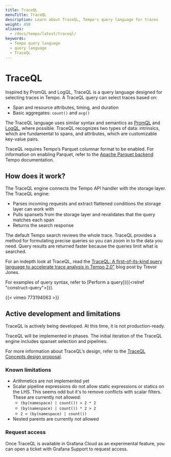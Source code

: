 ```yaml
---
title: TraceQL
menuTitle: TraceQL
description: Learn about TraceQL, Tempo's query language for traces
weight: 450
aliases:
  - /docs/tempo/latest/traceql/
keywords:
  - Tempo query language
  - query language
  - TraceQL
---
```


# TraceQL

Inspired by PromQL and LogQL, TraceQL is a query language designed for selecting traces in Tempo. A TraceQL query can select traces based on:

- Span and resource attributes, timing, and duration
- Basic aggregates: `count()` and `avg()`

The TraceQL language uses similar syntax and semantics as [PromQL](https://grafana.com/blog/2020/02/04/introduction-to-promql-the-prometheus-query-language/) and [LogQL](https://grafana.com/docs/loki/latest/logql/), where possible. TraceQL recognizes two types of data: intrinsics, which are fundamental to spans, and attributes, which are customizable key-value pairs.

TraceQL requires Tempo’s Parquet columnar format to be enabled. For information on enabling Parquet, refer to the [Apache Parquet backend](https://grafana.com/docs/tempo/latest/configuration/parquet/) Tempo documentation.

## How does it work?

The TraceQL engine connects the Tempo API handler with the storage layer. The TraceQL engine:

- Parses incoming requests and extract flattened conditions the storage layer can work with
- Pulls spansets from the storage layer and revalidates that the query matches each span
- Returns the search response

The default Tempo search reviews the whole trace. TraceQL provides a method for formulating precise queries so you can zoom in to the data you need. Query results are returned faster because the queries limit what is searched.

For an indepth look at TraceQL, read the [TraceQL: A first-of-its-kind query language to accelerate trace analysis in Tempo 2.0"](https://grafana.com/blog/2022/11/30/traceql-a-first-of-its-kind-query-language-to-accelerate-trace-analysis-in-tempo-2.0/) blog post by Trevor Jones.

For examples of query syntax, refer to [Perform a query]({{<relref "construct-query">}}).

{{< vimeo 773194063 >}}

## Active development and limitations

TraceQL is actively being developed. At this time, it is not production-ready.

TraceQL will be implemented in phases. The initial iteration of the TraceQL engine includes spanset selection and pipelines.

For more information about TraceQL’s design, refer to the [TraceQL Concepts design proposal](https://github.com/grafana/tempo/blob/main/docs/design-proposals/2022-04%20TraceQL%20Concepts.md).

### Known limitations

- Arithmetics are not implemented yet
- Scalar pipeline expressions do not allow static expressions or statics on the LHS. This seems odd but it's to remove conflicts with scalar filters. These are currently not allowed:
    - `(by(namespace) | count()) > 2 * 2`
    - `(by(namespace) | count()) * 2 > 2`
    - `2 < (by(namespace) | count())`
- Nested parents are currently not allowed

### Request access

Once TraceQL is available in Grafana Cloud as an experimental feature, you can open a ticket with Grafana Support to request access.
